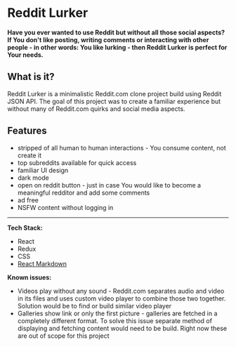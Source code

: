 # Reddit Lurker

**Have you ever wanted to use Reddit but without all those social aspects? If You don't like posting, writing comments or interacting with other people - in other words: You like lurking - then Reddit Lurker is perfect for Your needs.**


## What is it?

Reddit Lurker is a minimalistic Reddit.com clone project build using Reddit JSON API. The goal of this project was to create a familiar experience but without many of Reddit.com quirks and social media aspects.

## Features

 - stripped of all human to human interactions - You consume content, not create it
 - top subreddits available for quick access
 - familiar UI design
 - dark mode
 - open on reddit button - just in case You would like to become a meaningful redditor and add some comments
 - ad free
 - NSFW content without logging in

---
**Tech Stack:**
 - React
 - Redux
 - CSS
 - [React Markdown](https://github.com/remarkjs/react-markdown)

**Known issues:**

 -  Videos play without any sound - Reddit.com separates audio and video in its files and uses custom video player to combine those two together. Solution would be to find or build similar video player
 - Galleries show link or only the first picture - galleries are fetched in a completely different format. To solve this issue separate method of displaying and fetching content would need to be build. Right now these are out of scope for this project
